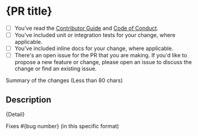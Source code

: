 # {PR title}

<!-- Thank you for submitting a pull request to our repo. -->

<!-- If this is your first PR in the ASP.NET Core repo, please run through the checklist
below to ensure a smooth review and merge process for your PR. -->

- [ ] You've read the [Contributor Guide]() and [Code of Conduct]().
- [ ] You've included unit or integration tests for your change, where applicable.
- [ ] You've included inline docs for your change, where applicable.
- [ ] There's an open issue for the PR that you are making. If you'd like to propose a new feature or change, please open an issue to discuss the change or find an existing issue.

<!-- Once all that is done, you're ready to go. Open the PR with the content below. -->

Summary of the changes (Less than 80 chars)

## Description

{Detail}

Fixes #{bug number} (in this specific format)
